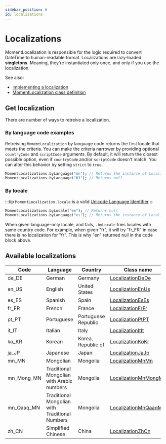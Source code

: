 ```yaml
---
sidebar_position: 6
id: localizations
---
```


# Localizations

MomentLocalization is responsible for the logic required to convert DateTime to
human-readable format. Localizations are lazy-loaded **singletons**. Meaning, they're
instantiated only once, and only if you use the localization.

See also:

* [Implementing a localization](creating-localization.md)
* [MomentLocalization class definition](https://pub.dev/documentation/moment_dart/2.2.0/moment_dart/MomentLocalization-class.html)

## Get localization

There are number of ways to retreive a localization.

### By language code examples

Retreiving `MomentLocalization` by language code returns the first locale that
meets the criteria. You can make the criteria narrower by providing optional
`countryCode` and `scriptCode` arguments. By default, it will return the closest
possible option, even if `countryCode` and/or `scriptCode` doesn't match.
You can alter this behavior by setting `strict` to `true`.

```dart
MomentLocalizations.byLanguage("mn"); // Returns the instance of LocalizationMnMn
MomentLocalizations.byLanguage("01"); // Returns null
```

### By locale

:::tip
`MomentLocalization.locale` is a valid [Unicode Language Identifier](https://www.unicode.org/reports/tr35/#Unicode_language_identifier)
:::

```dart
MomentLocalizations.byLocale("en"); // Returns null
MomentLocalizations.byLanguage("es"); // Returns the instance of LocalizationEsEs
```

When given language-only locale, and fails, `.byLocale` tries locales with same
country code. For example, when given "fr", it will try "fr_FR" in case there
is no localization for "fr". This is why "en" returned null in the code block
above.

## Available localizations

| Code       | Language                                       | Country             | Class name                                                                                                          |
| ---------- | ---------------------------------------------- | ------------------- | ------------------------------------------------------------------------------------------------------------------- |
| de_DE      | German                                         | Germany             | [LocalizationDeDe](https://pub.dev/documentation/moment_dart/2.2.0/moment_dart/LocalizationDeDe-class.html)         |
| en_US      | English                                        | United States       | [LocalizationEnUs](https://pub.dev/documentation/moment_dart/2.2.0/moment_dart/LocalizationEnUs-class.html)         |
| es_ES      | Spanish                                        | Spain               | [LocalizationEsEs](https://pub.dev/documentation/moment_dart/2.2.0/moment_dart/LocalizationEsEs-class.html)         |
| fr_FR      | French                                         | France              | [LocalizationFrFr](https://pub.dev/documentation/moment_dart/2.2.0/moment_dart/LocalizationFrFr-class.html)         |
| pt_PT      | Portuguese                                     | Portuguese Republic | [LocalizationPtPT](https://pub.dev/documentation/moment_dart/2.2.0/moment_dart/LocalizationFrFr-class.html)         |
| it_IT      | Italian                                        | Italy               | [LocalizationItIt](https://pub.dev/documentation/moment_dart/2.2.0/moment_dart/LocalizationItIt-class.html)         |
| ko_KR      | Korean                                         | Korea, Republic of  | [LocalizationKoKr](https://pub.dev/documentation/moment_dart/2.2.0/moment_dart/LocalizationKoKr-class.html)         |
| ja_JP      | Japanese                                       | Japan               | [LocalizationJaJp](https://pub.dev/documentation/moment_dart/2.2.0/moment_dart/LocalizationJaJp-class.html)         |
| mn_MN      | Mongolian                                      | Mongolia            | [LocalizationMnMn](https://pub.dev/documentation/moment_dart/2.2.0/moment_dart/LocalizationMnMn-class.html)         |
| mn_Mong_MN | Traditional Mongolian with Arabic numbers      | Mongolia            | [LocalizationMnMongMn](https://pub.dev/documentation/moment_dart/2.2.0/moment_dart/LocalizationMnMongMn-class.html) |
| mn_Qaaq_MN | Traditional Mongolian with Traditional Numbers | Mongolia            | [LocalizationMnQaaqMn](https://pub.dev/documentation/moment_dart/2.2.0/moment_dart/LocalizationMnQaaqMn-class.html) |
| zh_CN      | Simplified Chinese                             | China               | [LocalizationZhCn](https://pub.dev/documentation/moment_dart/2.2.0/moment_dart/LocalizationZhCn-class.html)         |
